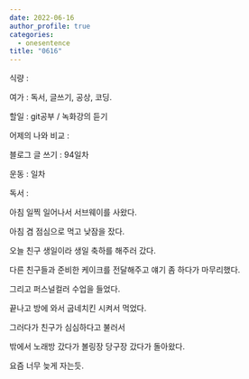 ```yaml
---
date: 2022-06-16
author_profile: true
categories:
  - onesentence
title: "0616"
---
```


식량 : 

여가 : 독서, 글쓰기, 공상, 코딩.

할일 : git공부 / 녹화강의 듣기

어제의 나와 비교 : 


블로그 글 쓰기 : 94일차

운동 : 일차

독서 : 


아침 일찍 일어나서 서브웨이를 사왔다.

아침 겸 점심으로 먹고 낮잠을 잤다.

오늘 친구 생일이라 생일 축하를 해주러 갔다.

다른 친구들과 준비한 케이크를 전달해주고 얘기 좀 하다가 마무리했다.

그리고 퍼스널컬러 수업을 들었다.

끝나고 방에 와서 굽네치킨 시켜서 먹었다.

그러다가 친구가 심심하다고 불러서

밖에서 노래방 갔다가 볼링장 당구장 갔다가 돌아왔다.

요즘 너무 늦게 자는듯.